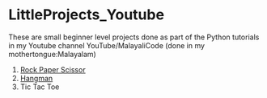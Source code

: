 # LittleProjects_Youtube

These are small beginner level projects done as part of the Python tutorials in my Youtube channel YouTube/MalayaliCode (done in my mothertongue:Malayalam)

1. [Rock Paper Scissor](https://github.com/soumyas567/LittleProjects_Youtube/tree/main/RockpaperScissors)
2. [Hangman](https://github.com/soumyas567/LittleProjects_Youtube/tree/main/Hangman)
3. Tic Tac Toe
